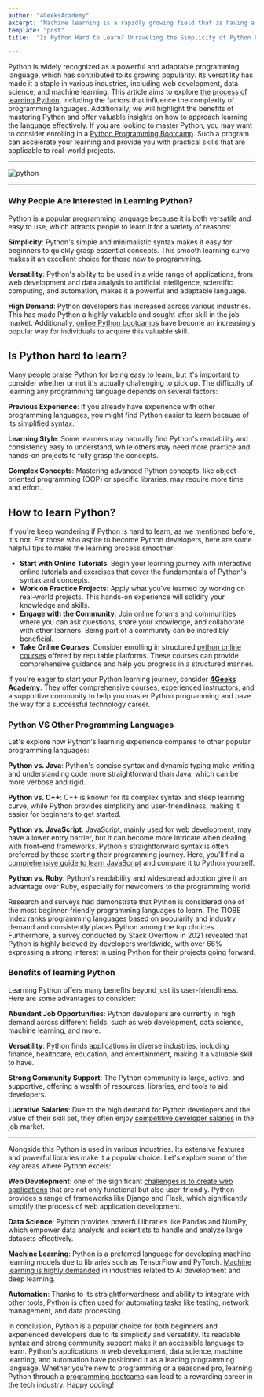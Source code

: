 ```yaml
---
author: "4GeeksAcademy"
excerpt: "Machine learning is a rapidly growing field that is having a major impact on the world around us"
template: "post"
title:  "Is Python Hard to Learn? Unraveling the Simplicity of Python Programming"

---
```

Python is widely recognized as a powerful and adaptable programming language, which has contributed to its growing popularity. Its versatility has made it a staple in various industries, including web development, data science, and machine learning. This article aims to explore [the process of learning Python](https://4geeksacademy.com/us/python-bootcamp/how-long-does-it-take-to-learn-python), including the factors that influence the complexity of programming languages. Additionally, we will highlight the benefits of mastering Python and offer valuable insights on how to approach learning the language effectively. If you are looking to master Python, you may want to consider enrolling in a [Python Programming Bootcamp](https://4geeksacademy.com/us/python-bootcamp/python-programming-bootcamp). Such a program can accelerate your learning and provide you with practical skills that are applicable to real-world projects.

---

![python](https://images.unsplash.com/photo-1526379095098-d400fd0bf935?auto=format&fit=crop&q=80&w=1632&ixlib=rb-4.0.3&ixid=M3wxMjA3fDB8MHxwaG90by1wYWdlfHx8fGVufDB8fHx8fA%3D%3D)

---

### Why People Are Interested in Learning Python?

Python is a popular programming language because it is both versatile and easy to use, which attracts people to learn it for a variety of reasons:

**Simplicity**: Python's simple and minimalistic syntax makes it easy for beginners to quickly grasp essential concepts. This smooth learning curve makes it an excellent choice for those new to programming.

**Versatility**: Python's ability to be used in a wide range of applications, from web development and data analysis to artificial intelligence, scientific computing, and automation, makes it a powerful and adaptable language.

**High Demand**: Python developers has increased across various industries. This has made Python a highly valuable and sought-after skill in the job market. Additionally, [online Python bootcamps](https://4geeksacademy.com/us/python-bootcamp/python-bootcamp-online) have become an increasingly popular way for individuals to acquire this valuable skill.

## Is Python hard to learn?

Many people praise Python for being easy to learn, but it's important to consider whether or not it's actually challenging to pick up. The difficulty of learning any programming language depends on several factors:

**Previous Experience**: If you already have experience with other programming languages, you might find Python easier to learn because of its simplified syntax.

**Learning Style**: Some learners may naturally find Python's readability and consistency easy to understand, while others may need more practice and hands-on projects to fully grasp the concepts.

**Complex Concepts**: Mastering advanced Python concepts, like object-oriented programming (OOP) or specific libraries, may require more time and effort.

## How to learn Python?

If you're keep wondering if Python is hard to learn, as we mentioned before, it's not. For those who aspire to become Python developers, here are some helpful tips to make the learning process smoother:

- **Start with Online Tutorials**: Begin your learning journey with interactive online tutorials and exercises that cover the fundamentals of Python's syntax and concepts.
- **Work on Practice Projects**: Apply what you've learned by working on real-world projects. This hands-on experience will solidify your knowledge and skills.
- **Engage with the Community**: Join online forums and communities where you can ask questions, share your knowledge, and collaborate with other learners. Being part of a community can be incredibly beneficial.
- **Take Online Courses**: Consider enrolling in structured [python online courses](https://4geeksacademy.com/us/python-bootcamp/python-bootcamp-online) offered by reputable platforms. These courses can provide comprehensive guidance and help you progress in a structured manner.

If you're eager to start your Python learning journey, consider **[4Geeks Academy](https://4geeksacademy.com/us/coding-bootcamps/part-time-full-stack-developer?lang=en)**. They offer comprehensive courses, experienced instructors, and a supportive community to help you master Python programming and pave the way for a successful technology career. 

### Python VS Other Programming Languages

Let's explore how Python's learning experience compares to other popular programming languages:

**Python vs. Java**: Python's concise syntax and dynamic typing make writing and understanding code more straightforward than Java, which can be more verbose and rigid.

**Python vs. C++**: C++ is known for its complex syntax and steep learning curve, while Python provides simplicity and user-friendliness, making it easier for beginners to get started.

**Python vs. JavaScript**: JavaScript, mainly used for web development, may have a lower entry barrier, but it can become more intricate when dealing with front-end frameworks. Python's straightforward syntax is often preferred by those starting their programming journey. Here, you'll find a [comprehensive guide to learn JavaScript](https://4geeksacademy.com/us/learn-javascript/learn-javascript) and compare it to Python yourself.

**Python vs. Ruby**: Python's readability and widespread adoption give it an advantage over Ruby, especially for newcomers to the programming world.

Research and surveys had demonstrate that Python is considered one of the most beginner-friendly programming languages to learn. The TIOBE Index ranks programming languages based on popularity and industry demand and consistently places Python among the top choices. Furthermore, a survey conducted by Stack Overflow in 2021 revealed that Python is highly beloved by developers worldwide, with over 66% expressing a strong interest in using Python for their projects going forward.

### Benefits of learning Python

Learning Python offers many benefits beyond just its user-friendliness. Here are some advantages to consider:

**Abundant Job Opportunities**: Python developers are currently in high demand across different fields, such as web development, data science, machine learning, and more.

**Versatility**: Python finds applications in diverse industries, including finance, healthcare, education, and entertainment, making it a valuable skill to have.

**Strong Community Support**: The Python community is large, active, and supportive, offering a wealth of resources, libraries, and tools to aid developers.

**Lucrative Salaries**: Due to the high demand for Python developers and the value of their skill set, they often enjoy [competitive developer salaries](https://4geeksacademy.com/us/full-stack-developer/senior-full-stack-developer-salary) in the job market.

---

Alongside this Python is used in various industries. Its extensive features and powerful libraries make it a popular choice. Let's explore some of the key areas where Python excels:

**Web Development**: one of the significant [challenges is to create web applications](https://4geeksacademy.com/us/trends-and-tech/challenges-web-developer-us) that are not only functional but also user-friendly. Python provides a range of frameworks like Django and Flask, which significantly simplify the process of web application development.

**Data Science**: Python provides powerful libraries like Pandas and NumPy, which empower data analysts and scientists to handle and analyze large datasets effectively.

**Machine Learning**: Python is a preferred language for developing machine learning models due to libraries such as TensorFlow and PyTorch. [Machine learning is highly demanded](https://4geeksacademy.com/us/machine-learning-engineer/machine-learning-engineer) in industries related to AI development and deep learning.

**Automation**: Thanks to its straightforwardness and ability to integrate with other tools, Python is often used for automating tasks like testing, network management, and data processing.

In conclusion, Python is a popular choice for both beginners and experienced developers due to its simplicity and versatility. Its readable syntax and strong community support make it an accessible language to learn. Python's applications in web development, data science, machine learning, and automation have positioned it as a leading programming language. Whether you're new to programming or a seasoned pro, learning Python through a [programming bootcamp](https://4geeksacademy.com/us/coding-bootcamp?lang=en) can lead to a rewarding career in the tech industry. Happy coding!
